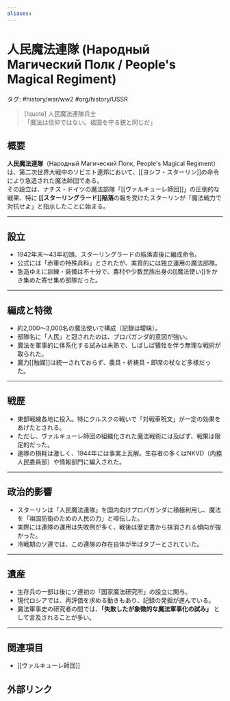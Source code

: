 ```yaml
---
aliases:
---
```

# 人民魔法連隊 (Народный Магический Полк / People's Magical Regiment)

タグ: #history/war/ww2 #org/history/USSR

>[!quote] 人民魔法連隊兵士  
「魔法は信仰ではない。祖国を守る銃と同じだ」

## 概要
**人民魔法連隊**（Народный Магический Полк, People's Magical Regiment）は、第二次世界大戦中のソビエト連邦において、[[ヨシフ・スターリン]]の命令により急造された魔法師団である。  
その設立は、ナチス・ドイツの魔法部隊「[[ヴァルキューレ師団]]」の圧倒的な戦果、特に **[[スターリングラード]]陥落**の報を受けたスターリンが「魔法戦力で対抗せよ」と指示したことに始まる。

---

## 設立
- 1942年末〜43年初頭、スターリングラードの陥落直後に編成命令。  
- 公式には「赤軍の特殊兵科」とされたが、実質的には独立運用の魔法部隊。  
- 急造ゆえに訓練・装備は不十分で、農村や少数民族出身の[[魔法使い]]をかき集めた寄せ集め部隊だった。

---

## 編成と特徴
- 約2,000〜3,000名の魔法使いで構成（記録は曖昧）。  
- 部隊名に「人民」と冠されたのは、プロパガンダ的意図が強い。  
- 魔法を軍事的に体系化する試みは未熟で、しばしば犠牲を伴う無理な戦術が取られた。  
- 魔力[[触媒]]は統一されておらず、農具・祈祷具・即席の杖など多様だった。

---

## 戦歴
- 東部戦線各地に投入。特にクルスクの戦いで「対戦車呪文」が一定の効果をあげたとされる。  
- ただし、ヴァルキューレ師団の組織化された魔法戦術には及ばず、戦果は限定的だった。  
- 連隊の損耗は激しく、1944年には事実上瓦解。生存者の多くはNKVD（内務人民委員部）や情報部門に編入された。

---

## 政治的影響
- スターリンは「人民魔法連隊」を国内向けプロパガンダに積極利用し、魔法を「祖国防衛のための人民の力」と喧伝した。  
- 実際には連隊の運用は失敗例が多く、戦後は歴史書から抹消される傾向が強かった。  
- 冷戦期のソ連では、この連隊の存在自体が半ばタブーとされていた。

---

## 遺産
- 生存兵の一部は後にソ連初の「国家魔法研究所」の設立に関与。  
- 現代ロシアでは、再評価を求める動きもあり、記録の発掘が進んでいる。  
- 魔法軍事史の研究者の間では、**「失敗したが象徴的な魔法軍事化の試み」** として言及されることが多い。

---

## 関連項目
- [[ヴァルキューレ師団]]

## 外部リンク
